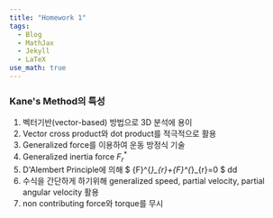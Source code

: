 ```yaml
---
title: "Homework 1"
tags:
  - Blog
  - MathJax
  - Jekyll
  - LaTeX
use_math: true
---
```

### Kane's Method의 특성
1. 벡터기반(vector-based) 방법으로 3D 분석에 용이
2. Vector cross product와 dot product를 적극적으로 활용
3. Generalized force를 이용하여 운동 방정식 기술
4. Generalized inertia force ${F}^{*}_{r}$
5. D'Alembert Principle에 의해 
$
{F}^{*}_{r}+{F}^{*}_{r}=0
$
dd
6. 수식을 간단하게 하기위해 generalized speed, partial velocity, partial angular velocity 활용
7. non contributing force와 torque를 무시
